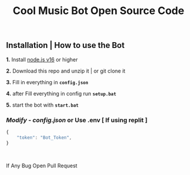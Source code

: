 <h1 align="center">
Cool Music Bot Open Source Code </h1><br/>

## **Installation | How to use the Bot**

**1.** Install [node.js v16](https://nodejs.org/en/) or higher

**2.** Download this repo and unzip it | or git clone it

**3.** Fill in everything in **`config.json`**

**4.** after Fill everything in config run **`setup.bat`**

**5.** start the bot with **`start.bat`**
<br/>

### _Modify - config.json_ or Use .env [ If using replit ]

```javascript
{
    "token": "Bot_Token",
}
```

<br/>

If Any Bug Open Pull Request
